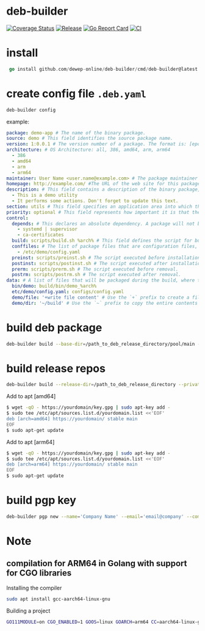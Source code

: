 
# deb-builder

[![Coverage Status](https://coveralls.io/repos/github/dewep-online/deb-builder/badge.svg?branch=master)](https://coveralls.io/github/dewep-online/deb-builder?branch=master)
[![Release](https://img.shields.io/github/release/dewep-online/deb-builder.svg?style=flat-square)](https://github.com/dewep-online/deb-builder/releases/latest)
[![Go Report Card](https://goreportcard.com/badge/github.com/dewep-online/deb-builder)](https://goreportcard.com/report/github.com/dewep-online/deb-builder)
[![CI](https://github.com/dewep-online/deb-builder/actions/workflows/ci.yml/badge.svg)](https://github.com/dewep-online/deb-builder/actions/workflows/ci.yml)

# install

```go
 go install github.com/dewep-online/deb-builder/cmd/deb-builder@latest
```

# create config file `.deb.yaml`

```bash
deb-builder config
```

example:

```yaml
package: demo-app # The name of the binary package.
source: demo # This field identifies the source package name.
version: 1:0.0.1 # The version number of a package. The format is: [epoch:]upstream_version.
architecture: # OS Architecture: all, 386, amd64, arm, arm64
  - 386
  - amd64
  - arm
  - arm64
maintainer: User Name <user.name@example.com> # The package maintainer’s name and email address. The name must come first, then the email address inside angle brackets <> (in RFC822 format).
homepage: http://example.com/ #The URL of the web site for this package, preferably (when applicable) the site from which the original source can be obtained and any additional upstream documentation or information may be found. 
description: # This field contains a description of the binary package, consisting of two parts, the synopsis or the short description, and the long description.
  - This is a demo utility
  - It performs some actions. Don't forget to update this text.
section: utils # This field specifies an application area into which the package has been classified: admin, cli-mono, comm, database, debug, devel, doc, editors, education, electronics, embedded, fonts, games, gnome, gnu-r, gnustep, graphics, hamradio, haskell, httpd, interpreters, introspection, java, javascript, kde, kernel, libdevel, libs, lisp, localization, mail, math, metapackages, misc, net, news, ocaml, oldlibs, otherosfs, perl, php, python, ruby, rust, science, shells, sound, tasks, tex, text, utils, vcs, video, web, x11, xfce, zope.
priority: optional # This field represents how important it is that the user have the package installed: required, important, standard, optional, extra.
control:
  depends: # This declares an absolute dependency. A package will not be configured unless all of the packages listed in its Depends field have been correctly configured (unless there is a circular dependency as described above).
    - systemd | supervisor
    - ca-certificates
  build: scripts/build.sh %arch% # This field defines the script for building the application from the source code. During the build, the name of the architecture is passed to the script. Example: sh scripts/build.sh amd64
  conffiles: # The list of package files that are configuration files, when updating, files from this list are not overwritten with new ones, unless this is specified separately;
    - /etc/demo/config.yaml
  preinst: scripts/preinst.sh # The script executed before installation.
  postinst: scripts/postinst.sh # The script executed after installation.
  prerm: scripts/prerm.sh # The script executed before removal.
  postrm: scripts/postrm.sh # The script executed after removal.
data: # A list of files that will be packaged during the build, where the file in the destination package is preceded by a colon, and the source file is indicated after it. A placeholder %arch% is available indicating the architecture.
  bin/demo: build/bin/demo_%arch% 
  etc/demo/config.yaml: configs/config.yaml 
  demo/file: '+write file content' # Use the `+` prefix to create a file with the specified content
  demo/dir: '~/build' # Use the `~` prefix to copy the entire contents of a directory into a package
```

# build deb package

```bash
deb-builder build --base-dir=/path_to_deb_release_directory/pool/main --tmp-dir=/path/to/build/directory
```

# build release repos

```bash
deb-builder build --release-dir=/path_to_deb_release_directory --private-key=/path_to_pgp_key/private.pgp --origin='Company Name' --label='Company Info'
```

Add to apt [amd64]

```bash
$ wget -qO - https://yourdomain/key.gpg | sudo apt-key add -
$ sudo tee /etc/apt/sources.list.d/yourdomain.list <<'EOF'
deb [arch=amd64] https://yourdomain/ stable main
EOF
$ sudo apt-get update
```

Add to apt [arm64]

```bash
$ wget -qO - https://yourdomain/key.gpg | sudo apt-key add -
$ sudo tee /etc/apt/sources.list.d/yourdomain.list <<'EOF'
deb [arch=arm64] https://yourdomain/ stable main
EOF
$ sudo apt-get update
```

# build pgp key

```bash
deb-builder pgp new --name='Company Name' --email='email@company' --comment='Comment about key' --path=/path_to_pgp_key
```

# Note

## compilation for ARM64 in Golang with support for CGO libraries

Installing the compiler

```bash
sudo apt install gcc-aarch64-linux-gnu
```

Building a project

```bash
GO111MODULE=on CGO_ENABLED=1 GOOS=linux GOARCH=arm64 CC=aarch64-linux-gnu-gcc go build -a
```

